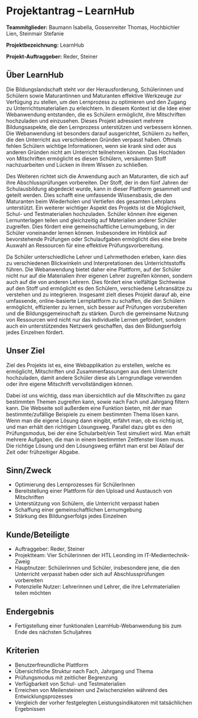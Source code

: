 ﻿# Projektantrag – LearnHub

**Teammitglieder:** Baumann Isabella, Gossenreiter Thomas, Hochbichler Lien, Steinmair Stefanie

**Projektbezeichnung:** LearnHub

**Projekt-Auftraggeber:** Reder, Steiner

## Über LearnHub

Die Bildungslandschaft steht vor der Herausforderung, Schülerinnen und Schülern sowie Maturantinnen und Maturanten effektive Werkzeuge zur Verfügung zu stellen, um den Lernprozess zu optimieren und den Zugang zu Unterrichtsmaterialien zu erleichtern. In diesem Kontext ist die Idee einer Webanwendung entstanden, die es Schülern ermöglicht, ihre Mitschriften hochzuladen und einzusehen. Dieses Projekt adressiert mehrere Bildungsaspekte, die den Lernprozess unterstützen und verbessern können. Die Webanwendung ist besonders darauf ausgerichtet, Schülern zu helfen, die den Unterricht aus verschiedenen Gründen verpasst haben. Oftmals fehlen Schülern wichtige Informationen, wenn sie krank sind oder aus anderen Gründen nicht am Unterricht teilnehmen können. Das Hochladen von Mitschriften ermöglicht es diesen Schülern, versäumten Stoff nachzuarbeiten und Lücken in ihrem Wissen zu schließen.

Des Weiteren richtet sich die Anwendung auch an Maturanten, die sich auf ihre Abschlussprüfungen vorbereiten. Der Stoff, der in den fünf Jahren der Schulausbildung abgedeckt wurde, kann in dieser Plattform gesammelt und geteilt werden. Dies schafft eine umfassende Wissensbasis, die den Maturanten beim Wiederholen und Vertiefen des gesamten Lehrplans unterstützt. Ein weiterer wichtiger Aspekt des Projekts ist die Möglichkeit, Schul- und Testmaterialien hochzuladen. Schüler können ihre eigenen Lernunterlagen teilen und gleichzeitig auf Materialien anderer Schüler zugreifen. Dies fördert eine gemeinschaftliche Lernumgebung, in der Schüler voneinander lernen können. Insbesondere im Hinblick auf bevorstehende Prüfungen oder Schulaufgaben ermöglicht dies eine breite Auswahl an Ressourcen für eine effektive Prüfungsvorbereitung.

Da Schüler unterschiedliche Lehrer und Lehrmethoden erleben, kann dies zu verschiedenen Blickwinkeln und Interpretationen des Unterrichtsstoffs führen. Die Webanwendung bietet daher eine Plattform, auf der Schüler nicht nur auf die Materialien ihrer eigenen Lehrer zugreifen können, sondern auch auf die von anderen Lehrern. Dies fördert eine vielfältige Sichtweise auf den Stoff und ermöglicht es den Schülern, verschiedene Lehransätze zu verstehen und zu integrieren. Insgesamt zielt dieses Projekt darauf ab, eine umfassende, online-basierte Lernplattform zu schaffen, die den Schülern ermöglicht, effizienter zu lernen, sich besser auf Prüfungen vorzubereiten und die Bildungsgemeinschaft zu stärken. Durch die gemeinsame Nutzung von Ressourcen wird nicht nur das individuelle Lernen gefördert, sondern auch ein unterstützendes Netzwerk geschaffen, das den Bildungserfolg jedes Einzelnen fördert.

## Unser Ziel

Ziel des Projekts ist es, eine Webapplikation zu erstellen, welche es ermöglicht, Mitschriften und Zusammenfassungen aus dem Unterricht hochzuladen, damit andere Schüler diese als Lerngrundlage verwenden oder ihre eigene Mitschrift vervollständigen können.

Dabei ist uns wichtig, dass man übersichtlich auf die Mitschriften zu ganz bestimmten Themen zugreifen kann, sowie nach Fach und Jahrgang filtern kann. Die Webseite soll außerdem eine Funktion bieten, mit der man bestimmte/zufällige Beispiele zu einem bestimmten Thema lösen kann. Wenn man die eigene Lösung dann eingibt, erfährt man, ob es richtig ist, und man erhält den richtigen Lösungsweg. Parallel dazu gibt es den Prüfungsmodus, bei der eine Schularbeit/ein Test simuliert wird. Man erhält mehrere Aufgaben, die man in einem bestimmten Zeitfenster lösen muss. Die richtige Lösung und den Lösungsweg erfährt man erst bei Ablauf der Zeit oder frühzeitiger Abgabe.

## Sinn/Zweck

- Optimierung des Lernprozesses für SchülerInnen
- Bereitstellung einer Plattform für den Upload und Austausch von Mitschriften
- Unterstützung von Schülern, die Unterricht verpasst haben
- Schaffung einer gemeinschaftlichen Lernumgebung
- Stärkung des Bildungserfolgs jedes Einzelnen

## Kunde/Beteiligte

- Auftraggeber: Reder, Steiner
- Projektteam: Vier Schülerinnen der HTL Leonding im IT-Medientechnik-Zweig
- Hauptnutzer: Schülerinnen und Schüler, insbesondere jene, die den Unterricht verpasst haben oder sich auf Abschlussprüfungen vorbereiten
- Potenzielle Nutzer: Lehrerinnen und Lehrer, die ihre Lehrmaterialien teilen möchten

## Endergebnis

- Fertigstellung einer funktionalen LearnHub-Webanwendung bis zum Ende des nächsten Schuljahres

## Kriterien

- Benutzerfreundliche Plattform
- Übersichtliche Struktur nach Fach, Jahrgang und Thema
- Prüfungsmodus mit zeitlicher Begrenzung
- Verfügbarkeit von Schul- und Testmaterialien
- Erreichen von Meilensteinen und Zwischenzielen während des Entwicklungsprozesses
- Vergleich der vorher festgelegten Leistungsindikatoren mit tatsächlichen Ergebnissen
